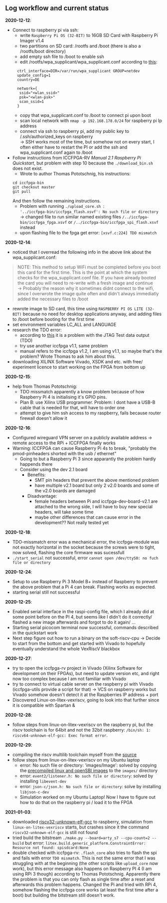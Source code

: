 ## Log workflow and current status

__2020-12-12__:
- Connect to raspberry pi via ssh:
  - write `Raspberry Pi OS (32-BIT)` to 16GB SD Card with Raspberry Pi Imager v1.4
  - two partitions on SD card: /rootfs and /boot (there is also a /rootfs/boot directory)
  - add empty ssh file to /boot to enable ssh
  - edit /rootfs/wpa_supplicant/wpa_supplicant.conf according to [this](https://www.raspberrypi-spy.co.uk/2017/04/manually-setting-up-pi-wifi-using-wpa_supplicant-conf/):
  ```
    ctrl_interface=DIR=/var/run/wpa_supplicant GROUP=netdev
    update_config=1
    country=DE

    network={
     ssid="<wlan_ssid>"
     psk="<wlan-psk>"
     scan_ssid=1
    }

  ```
  - copy that wpa_supplicant.conf to /boot to connect pi upon boot
  - scan local network with `nmap -p 192.168.178.0/24` for raspberry pi Ip address
  - connect via ssh to raspberry pi, add my public key to /.ssh/authorized_keys on raspberry   
    -> SSH works most of the time, but somehow not on every start, I often either have to restart the PI or add the ssh and wpa_supplicant.conf again to /boot
- Follow instructions from ICCFPGA-RV _Manual 2.1 Raspberry Pi Quickstart_, but problem with step 10 because the `./download_bin.sh` does not exist.
  - Wrote to author Thomas Pototschnig, his instructions:
   ```
   cd iccfpga-bin
   git checkout master
   git pull
   ```
   And then follow the remaining instructions.
  - Problem with running `./upload_core.sh `:   
  `'../iccfpga-bin/iccfpga_flash.xsvf': No such file or directory`  
   -> changed file to run similar named existing files `/../iccfpga-bin/iccfpga_fpga.xsvf` or `/../iccfpga-bin/iccfpga_spi_flash.xsvf` instead
  - upon flashing file to the fpga get error: `[xsvf.c:224] TDO mismatch` 

__2020-12-14__:
- noticed that I overread the following info in the above link about the wpa_supplicant.conf:
> NOTE: This method to setup WiFi must be completed before you boot this card for the first time. This is the point at which the system checks for the wpa_supplicant.conf file. If you have already booted the card you will need to re-write with a fresh image and continue  
-> Probably the reason why it sometimes didnt connect to the wifi, since I overwrote the image quite often and didn't always immediatly added the necessary files to /boot
- rewrote image to SD card, this time using `RASPBERRY PI OS LITE (32-BIT)` because no need for desktop applications anyway, and adding files to /boot before booting for the first time
- set environment variables LC_ALL and LANGUAGE 
- research the TDO error:
  - according to [this](https://www.allaboutcircuits.com/technical-articles/introduction-to-jtag-test-access-port-tap/) it is a problem with the JTAG Test data output (TDO)
  - try use another iccfpga v1.1, same problem
  - manual refers to the iccfpga v1.2, I am using v1.1, so maybe that's the problem? Wrote Thomas to ask him about this.
- downloading XILINX Software Vivado, XSDK and etc. with free/ experiment licence to start working on the FPGA from bottom up

__2020-12-15__:
- help from Thomas Pototschnig: 
  - TDO missmatch apparently a know problem because of how Raspberry Pi 4 is initialising it's GPIO pins.
  - Plan B: use Xilinx USB programmer. Problem: I dont have a USB-B cable that is needed for that, will have to order one
  - attempt to give him ssh access to my raspberry, fails because router firewall doesn't allow it  

__2020-12-16__:
- Configured wireguard VPN server on a publicly available address -> remote access to the RPi + ICCFPGA finally works
- Warning: ICCFPGA can cause Raspberry Pi 4s to break, "probably the pmod-pinheaders shorted with the usb / ethernet" 
  - Going to but a Raspberry Pi 3 since apparantly the problem hardly happends there
  - Consider using the dev 2.1 board
    - Benefits: 
       - SMT pin headers that prevent the above mentioned problem
       - have multiple v2.1 board but only 2 v2.0 boards and some of the v2.0 boards are damaged
    - Disadvantage:
       - female headers between Pi and iccfpga-dev-board-v2.1 are attached to the wrong side, I will have to buy new special headers, will take some time
       - maybe other differences that can cause error in the development?? Not really tested yet

__2020-12-18__:
- TDO-missmatch error was a mechanical error, the iccfpga-module was not exactly horizontal in the socket because the screws were to tight, now solved, flashing the core firmware was sucessfull
- `./start_serial` not successful, error `cannot open /dev/ttyS0: no fuch file or directory`

__2020-12-24__:
- Setup to use Raspberry Pi 3 Model B+ instead of Raspberry to prevent the above problem that a Pi 4 can break. Flashing works as expected.  
- starting serial still not successful

__2020-12-25__:
- Enabled serial interface in the raspi-config file, which I already did at some point before on the PI 4, but seems like I didn't do it correctly/ flashed a new image afterwards and forgot to do it again/ ... 
- Starting serial picocom terminal now successful, commands described in the quickstart work
- Next step figure out how to run a binary on the soft-riscv-cpu
-> Decide to start from the bottom and get started with Vivado to hopefully eventually understand the whole VexRiscV blackbox

__2020-12-27__:
- try to open the iccfpga-rv project in Vivado (Xilinx Software for development on their FPGAs), but need to update version etc, and right now too complex because I am not familiar with Vivado
- try to connect to virtual cable server on the raspberry pi with Vivado (iccfpga-utils provide a script for that) -> VCS on raspberry works but Vivado somehow doesn't detect it at the Raspberries IP address + port
- Discovered Linux-on-litex-vexriscv, going to look into that further since it is compatible with Spartan &

__2020-12-28__:
- follow steps from linux-on-litex-vexriscv on the raspberry pi, but the riscv toolchain is for 64bit and not the 32bit raspberry: `/bin/sh: 1: riscv64-unknown-elf-gcc: Exec format error`.

__2020-12-29__:
- compiling the riscv multilib toolchain myself from the [source](https://github.com/riscv/riscv-gnu-toolchain)
- follow steps from linux-on-litex-vexriscv on my Ubuntu laptop
  - error: No such file or directory: 'images/Image': solved by copying the [precompiled linux and openSBI images](https://github.com/litex-hub/linux-on-litex-vexriscv/issues/164) to the `images/` directory
  - error: `event2/listener.h: No such file or directory`: solved by installing `libevent-dev` 
  - error: `json-c/json.h: No such file or directory`: solve by installing `libjson-c-dev`
  - Simulation worked on my Ubuntu Laptop! Now I have to figure out how to do that on the raspberry pi / load it to the FPGA  
    

__2021-01-03__:
  - downloaded [riscv32-unknown-elf-gcc](https://freebsd.pkgs.org/13/freebsd-armv7/riscv32-unknown-elf-gcc-8.4.0_2.txz.html) to raspberry, simulation from `linux-on-litex-vexriscv` starts, but crashes since it the command `riscv32-unknown-elf-gcc` is still not found
  - tried build the bitstream `./make.py --board=arty_s7 --cpu-count=2 --build` but error: `litex.build.generic_platform.ConstraintError: Resource not found: spisdcard:None`
  - double checked with iccfpga-rv: `.flash_core` also tries to flash the spi and fails with error `TDO mismatch`. This is not the same error that I was struggling with at the beginning (the other scripts like `upload_core` now work), but this error message also happens on Raspberry PI 4 (I am using RPi 3 though) according to Thomas Pototschnig. Apparently there the problem is that you can only flash as single time after a reset and afterwards this problem happens. Changed the Pi and tried with RPi 4, somehow flashing the iccfpga core works (at least the first time after a boot) but building the bitstream still doesn't work.

